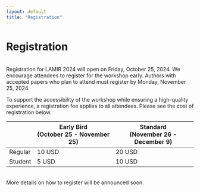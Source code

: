```yaml
---
layout: default
title: "Registration"
---
```


# Registration
<br>
Registration for LAMIR 2024 will open on Friday, October 25, 2024. We encourage attendees to register for the workshop early. Authors with accepted papers who plan to attend must register by Monday, November 25, 2024.

To support the accessibility of the workshop while ensuring a high-quality experience, a registration fee applies to all attendees. Please see the cost of registration below.


<table class="registration-table mb-0 mx-auto">
  <thead>
    <tr>
      <th scope="col" class="col-title text-left"></th>
      <th scope="col" class="col-title text-center">Early Bird<br>(October 25 - November 25)</th>
      <th scope="col" class="col-title text-center">Standard<br>(November 26 - December 9)</th>
    </tr>
  </thead>
  <tbody>
    <tr>
      <td scope="row" class="text-center">Regular</td>
      <td scope="row" class="text-center">10 USD</td>
      <td scope="row" class="text-center">20 USD</td>
    </tr>
    <tr>
      <td scope="row" class="text-center">Student</td>
      <td scope="row" class="text-center">5 USD</td>
      <td scope="row" class="text-center">10 USD</td>
    </tr>
  </tbody>
</table>

<br>
More details on how to register will be announced soon.
